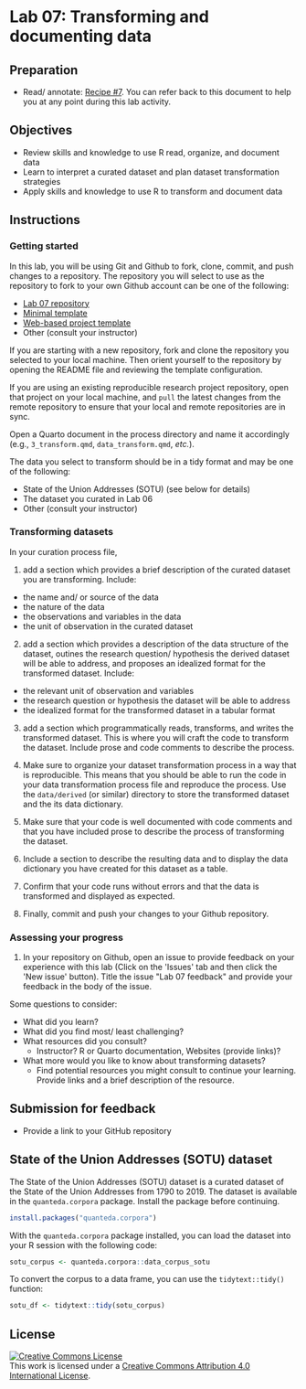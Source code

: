 # Lab 07: Transforming and documenting data

<!--
- [ ] Create dev container
-->

## Preparation

- Read/ annotate: [Recipe \#7](https://qtalr.github.io/qtalrkit/articles/recipe-7.html). You can refer back to this document to help you at any point during this lab activity.

## Objectives

- Review skills and knowledge to use R read, organize, and document data
- Learn to interpret a curated dataset and plan dataset transformation strategies
- Apply skills and knowledge to use R to transform and document data

## Instructions

### Getting started

In this lab, you will be using Git and Github to fork, clone, commit, and push changes to a repository. The repository you will select to use as the repository to fork to your own Github account can be one of the following:

- [Lab 07 repository](https://github.com/qtalr/lab-07)
- [Minimal template](https://github.com/qtalr/project)
- [Web-based project template](https://github.com/qtalr/project_web)
- Other (consult your instructor)

If you are starting with a new repository, fork and clone the repository you selected to your local machine. Then orient yourself to the repository by opening the README file and reviewing the template configuration.

If you are using an existing reproducible research project repository, open that project on your local machine, and `pull` the latest changes from the remote repository to ensure that your local and remote repositories are in sync.

Open a Quarto document in the process directory and name it accordingly (e.g., `3_transform.qmd`, `data_transform.qmd`, *etc.*).

The data you select to transform should be in a tidy format and may be one of the following:

- State of the Union Addresses (SOTU) (see below for details)
- The dataset you curated in Lab 06
- Other (consult your instructor)

### Transforming datasets

In your curation process file,

1. add a section which provides a brief description of the curated dataset you are transforming. Include:

  - the name and/ or source of the data
  - the nature of the data
  - the observations and variables in the data
  - the unit of observation in the curated dataset

2. add a section which provides a description of the data structure of the dataset, outines the research question/ hypothesis the derived dataset will be able to address, and proposes an idealized format for the transformed dataset. Include:

  - the relevant unit of observation and variables
  - the research question or hypothesis the dataset will be able to address
  - the idealized format for the transformed dataset in a tabular format

3. add a section which programmatically reads, transforms, and writes the transformed dataset. This is where you will craft the code to transform the dataset. Include prose and code comments to describe the process.

4. Make sure to organize your dataset transformation process in a way that is reproducible. This means that you should be able to run the code in your data transformation process file and reproduce the process. Use the `data/derived` (or similar) directory to store the transformed dataset and the its data dictionary.

5. Make sure that your code is well documented with code comments and that you have included prose to describe the process of transforming the dataset.

6. Include a section to describe the resulting data and to display the data dictionary you have created for this dataset as a table.

7. Confirm that your code runs without errors and that the data is transformed and displayed as expected.

8. Finally, commit and push your changes to your Github repository.

### Assessing your progress

1. In your repository on Github, open an issue to provide feedback on your experience with this lab (Click on the 'Issues' tab and then click the 'New issue' button). Title the issue "Lab 07 feedback" and provide your feedback in the body of the issue.

Some questions to consider:

  - What did you learn?
  - What did you find most/ least challenging?
  - What resources did you consult?
    - Instructor? R or Quarto documentation, Websites (provide links)?
  - What more would you like to know about transforming datasets?
    - Find potential resources you might consult to continue your learning. Provide links and a brief description of the resource.

## Submission for feedback

- Provide a link to your GitHub repository


## State of the Union Addresses (SOTU) dataset

The State of the Union Addresses (SOTU) dataset is a curated dataset of the State of the Union Addresses from 1790 to 2019. The dataset is available in the `quanteda.corpora` package. Install the package before continuing.

```r
install.packages("quanteda.corpora")
```

With the `quanteda.corpora` package installed, you can load the dataset into your R session with the following code:

```r
sotu_corpus <- quanteda.corpora::data_corpus_sotu
```

To convert the corpus to a data frame, you can use the `tidytext::tidy()` function:

```r
sotu_df <- tidytext::tidy(sotu_corpus)
```

## License

<a rel="license" href="http://creativecommons.org/licenses/by/4.0/"><img alt="Creative Commons License" style="border-width:0" src="https://i.creativecommons.org/l/by/4.0/88x31.png" /></a><br />This work is licensed under a <a rel="license" href="http://creativecommons.org/licenses/by/4.0/">Creative Commons Attribution 4.0 International License</a>.

